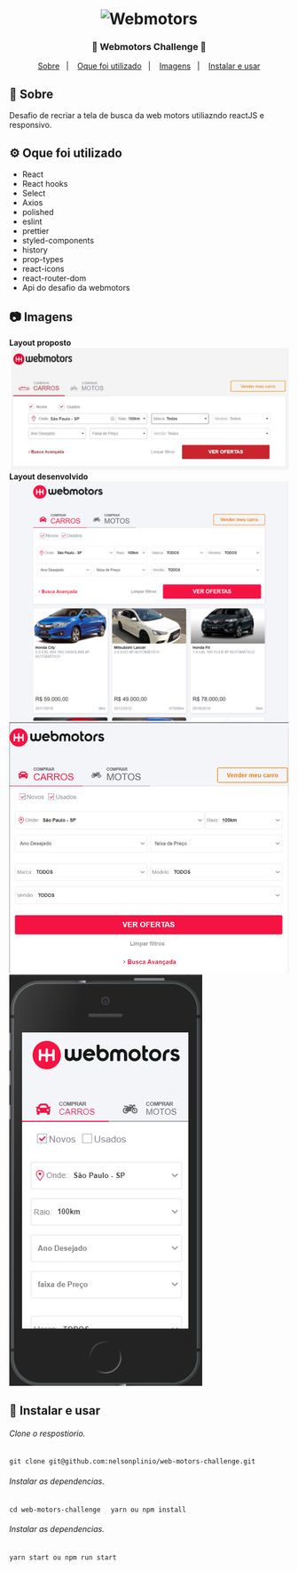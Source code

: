 
<h1 align="center">
    <img alt="Webmotors" src="https://www.webmotors.com.br/assets/img/webmotors.svg?t=6136" width="260px" />
</h1>

<h3 align="center">
  🔎 Webmotors Challenge 🚗
</h3>

<p align="center">
  <a href="#rocket-sobre-o-desafio">Sobre</a>&nbsp;&nbsp;&nbsp;|&nbsp;&nbsp;&nbsp;
  <a href='#gear-oque-foi-utilizado'>Oque foi utilizado</a>&nbsp;&nbsp;&nbsp;|&nbsp;&nbsp;&nbsp;
  <a href="#camera-imagens">Imagens</a>&nbsp;&nbsp;&nbsp;|&nbsp;&nbsp;&nbsp;
  <a href="#Instalar e usar">Instalar e usar</a>
</p>

## 🚚 Sobre

 Desafio de recriar a tela de busca da web motors utiliazndo reactJS e responsivo.

 

## ⚙️ Oque foi utilizado

  - React
  - React hooks
  - Select
  - Axios
  - polished
  - eslint
  - prettier
  - styled-components
  - history
  - prop-types
  - react-icons
  - react-router-dom
  - Api do desafio da webmotors

## 📷 Imagens

<strong>Layout proposto</strong>
<img src='img/layout.png'>
<br />
<strong>Layout desenvolvido</strong>
<img src='img/print_full.png'>
<br />
<img src='img/print_middle.png'>
<br />
<img src='img/print_low.png'>

## 🚀 Instalar e usar

###### Clone o respostiorio. 
``git clone git@github.com:nelsonplinio/web-motors-challenge.git``

###### Instalar as dependencias. 
``cd web-motors-challenge ``
`` yarn ou npm install``

###### Instalar as dependencias. 
``yarn start ou npm run start ``
